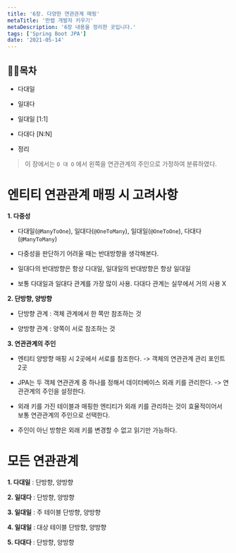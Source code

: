 ```yaml
---
title: '6장. 다양한 연관관계 매핑'
metaTitle: '만렙 개발자 키우기'
metaDescription: '6장 내용을 정리한 곳입니다.'
tags: ['Spring Boot JPA']
date: '2021-05-14'
---
```


## 🤸‍♂️목차

- 다대일


- 일대다


- 일대일 [1:1]


- 다대다 [N:N]


- 정리


> 이 장에서는 `O 대 O` 에서 왼쪽을 연관관계의 주인으로 가정하여 분류하였다.

# 엔티티 연관관계 매핑 시 고려사항

**1. 다중성**

- 다대일(`@ManyToOne`), 일대다(`@OneToMany`), 일대일(`@OneToOne`), 다대다(`@ManyToMany`)


- 다중성을 판단하기 어려울 때는 반대방향을 생각해본다.


- 일대다의 반대방향은 항상 다대일, 일대일의 반대방향은 항상 일대일


- 보통 다대일과 일대다 관계를 가장 많이 사용. 다대다 관계는 실무에서 거의 사용 X


**2. 단방향, 양방향**

- 단방향 관계 : 객체 관계에서 한 쪽만 참조하는 것


- 양방향 관계 : 양쪽이 서로 참조하는 것


**3. 연관관계의 주인**

- 엔티티 양방향 매핑 시 2곳에서 서로를 참조한다. -> 객체의 연관관계 관리 포인트 2곳


- JPA는 두 객체 연관관계 중 하나를 정해서 데이터베이스 외래 키를 관리한다. -> 연관관계의 주인을 설정한다.


- 외래 키를 가진 테이블과 매핑한 엔티티가 외래 키를 관리하는 것이 효율적이어서 보통 연관관계의 주인으로 선택한다.


- 주인이 아닌 방향은 외래 키를 변경할 수 없고 읽기만 가능하다.


# 모든 연관관계

**1. 다대일** : 단방향, 양방향


**2. 일대다** : 단방향, 양방향


**3. 일대일** : 주 테이블 단방향, 양방향


**4. 일대일** : 대상 테이블 단방향, 양방향


**5. 다대다** : 단방향, 양방향
